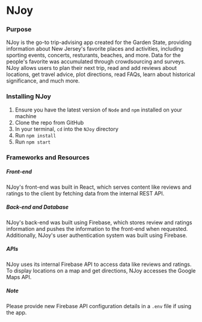 # NJoy

### Purpose
NJoy is the go-to trip-advising app created for the Garden State, providing information about New Jersey's favorite places and activities, including sporting events, concerts, resturants, beaches, and more. Data for the people's favorite was accumulated through crowdsourcing and surveys. NJoy allows users to plan their next trip, read and add reviews about locations, get travel advice, plot directions, read FAQs, learn about historical significance, and much more. 

### Installing NJoy
1. Ensure you have the latest version of `Node` and `npm` installed on your machine
2. Clone the repo from GitHub
3. In your terminal, `cd` into the `NJoy` directory
4. Run `npm install`
5. Run `npm start`

### Frameworks and Resources
##### Front-end
NJoy's front-end was built in React, which serves content like reviews and ratings to the client by fetching data from the internal REST API. 

##### Back-end and Database
NJoy's back-end was built using Firebase, which stores review and ratings information and pushes the information to the front-end when requested. Additionally, NJoy's user authentication system was built using Firebase.

##### APIs
NJoy uses its internal Firebase API to access data like reviews and ratings. To display locations on a map and get directions, NJoy accesses the Google Maps API.

##### Note
Please provide new Firebase API configuration details in a `.env` file if using the app.
